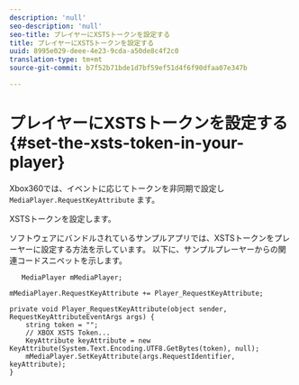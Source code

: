 ```yaml
---
description: 'null'
seo-description: 'null'
seo-title: プレイヤーにXSTSトークンを設定する
title: プレイヤーにXSTSトークンを設定する
uuid: 8995e029-deee-4e23-9cda-a50de8c4f2c0
translation-type: tm+mt
source-git-commit: b7f52b71bde1d7bf59ef51d4f6f90dfaa07e347b

---
```



# プレイヤーにXSTSトークンを設定する{#set-the-xsts-token-in-your-player}

Xbox360では、イベントに応じてトークンを非同期で設定し `MediaPlayer.RequestKeyAttribute` ます。

XSTSトークンを設定します。

ソフトウェアにバンドルされているサンプルアプリでは、XSTSトークンをプレーヤーに設定する方法を示しています。 以下に、サンプルプレーヤーからの関連コードスニペットを示します。

```
   MediaPlayer mMediaPlayer;  
 
mMediaPlayer.RequestKeyAttribute += Player_RequestKeyAttribute;  
 
private void Player_RequestKeyAttribute(object sender, RequestKeyAttributeEventArgs args) {  
    string token = "";  
    // XBOX XSTS Token...  
    KeyAttribute keyAttribute = new KeyAttribute(System.Text.Encoding.UTF8.GetBytes(token), null);  
    mMediaPlayer.SetKeyAttribute(args.RequestIdentifier, keyAttribute);  
} 
```

